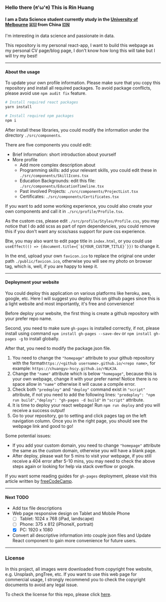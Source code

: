 ### Hello there (ฅ'ω'ฅ) This is Rin Huang

#### I am a Data Science student currently study in the [University of Melbourne](https://www.unimelb.edu.au/) 🇦🇺 from China 🇨🇳

I'm interesting in data science and passionate in data.

This repository is my personal react-app, I want to build this webpage as my personal CV page/blog page, I don't know how long this will take but I will try my best!

---

#### About the usage

To update your own profile information. Please make sure that you copy this repository and install all required packages. To avoid package conflicts, please avoid use `npm audit fix` feature.

```bash
# Install required react packages
yarn install

# Install required npm packages
npm i
```

After install these libraries, you could modify the information under the directory `./src/components`.

There are five components you could edit:

- Brief Information: short introduction about yourself
- More profile
  - Add more complex description about
  - Programming skills: add your relevant skills, you could edit these in `./src/components/SkillIcons.tsx`
  - Education Backgrounds: edit this file: `./src/components/EducationTimeline.tsx`
  - Past involved Projects: `./src/components/ProjectList.tsx`
  - Certificates: `./src/components/Certificates.tsx`

If you want to add some working experience, you could also create your own components and call it in `./src/profile/Profile.tsx`.

As the custom css, please edit `./src/profile/Styles/Profile.css`, you may notice that I do add scss as part of npm dependencies, you could remove this if you don't want any scss/sass support for pure css experience.

Btw, you may also want to edit page title in `index.html`, or you could use `` useEffect(() => {document.title={`${YOUR_CUSTOM_TITLE}`}}) `` to change it.

In the end, upload your own `favicon.ico` to replace the original one under path `./public/favicon.ico`, otherwise you will see my photo on browser tag, which is, well, if you are happy to keep it.

---

#### Deployment your website

You could deploy this application on various platforms like heroku, aws, google, etc. Here I will suggest you deploy this on github pages since this is a light website and most importantly, it's free and convenience!

Before deploy your website, the first thing is create a github repository with your prefer repo name.

Second, you need to make sure `gh-pages` is installed correctly, if not, please install using command `npm install gh-pages --save-dev` or `npm install gh-pages -g` to install globally.

After that, you need to modify the package.json file.

1. You need to change the `"homepage"` attribute to your github repository with the format`https://<github username>.github.io/<repo name>`, for example: `https://chuangyu-hscy.github.io/rNLKJA`.
2. Change the `"name"` attribute which is below `"homepage"`, because this is your own webpage, change it with your prefer name! Notice there is no space allow in `"name"` otherwise it will cause a compile error.
3. Check both `"predeploy"` and `"deploy"` command exist in `"script"` attribute, if not you need to add the following lines: `"predeploy": "npm run build","deploy": "gh-pages -d build"` in `"script"` attribute.
4. It is time to deploy your react webpage! Run `npm run deploy` and you will receive a success output!
5. Go to your repository, go to setting and click pages tag on the left navigation column. Once you in the right page, you should see the webpage link and good to go!

Some potential issues:

- If you add your custom domain, you need to change `"homepage"` attribute the same as the custom domain, otherwise you will have a blank page.
- After deploy, please wait for 5 mins to visit your webpage, if you still receive a 404 error after 5-10 mins, you may need to check the above steps again or looking for help via stack overflow or google.

If you want some reading guides for `gh-pages` deployment, please visit this article written by [freeCodeCamp](https://www.freecodecamp.org/news/deploy-a-react-app-to-github-pages/).

---

#### Next TODO

- Add tsx file descriptions
- Web page responsive design on Tablet and Mobile Phone
  - [ ] Tablet: 1024 x 768 (iPad, landscape)
  - [ ] Phone: 375 x 812 (iPhoneX, portrait)
  - [x] PC: 1920 x 1080
- Convert all descriptive information into couple json files and Update React component to gain more convenience for future users.

---

### License

In this project, all images were downloaded from copyright free website, e.g. Unsplash, pngTree, etc. If you want to use this web page for commercial usage, I strongly recommend you to check the copyright documents to avoid any legal issue.

To check the license for this repo, please click [here](https://github.com/chuangyu-hscy/rNLKJA/blob/rin-profile-ts/LICENSE).
